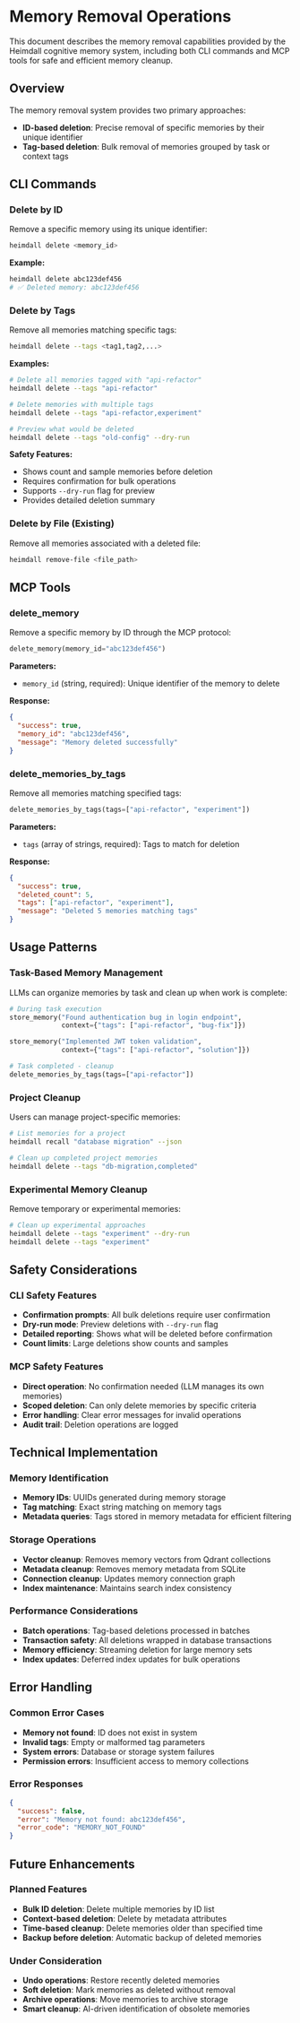 # Memory Removal Operations

This document describes the memory removal capabilities provided by the Heimdall cognitive memory system, including both CLI commands and MCP tools for safe and efficient memory cleanup.

## Overview

The memory removal system provides two primary approaches:
- **ID-based deletion**: Precise removal of specific memories by their unique identifier
- **Tag-based deletion**: Bulk removal of memories grouped by task or context tags

## CLI Commands

### Delete by ID

Remove a specific memory using its unique identifier:

```bash
heimdall delete <memory_id>
```

**Example:**
```bash
heimdall delete abc123def456
# ✅ Deleted memory: abc123def456
```

### Delete by Tags

Remove all memories matching specific tags:

```bash
heimdall delete --tags <tag1,tag2,...>
```

**Examples:**
```bash
# Delete all memories tagged with "api-refactor"
heimdall delete --tags "api-refactor"

# Delete memories with multiple tags
heimdall delete --tags "api-refactor,experiment"

# Preview what would be deleted
heimdall delete --tags "old-config" --dry-run
```

**Safety Features:**
- Shows count and sample memories before deletion
- Requires confirmation for bulk operations
- Supports `--dry-run` flag for preview
- Provides detailed deletion summary

### Delete by File (Existing)

Remove all memories associated with a deleted file:

```bash
heimdall remove-file <file_path>
```

## MCP Tools

### delete_memory

Remove a specific memory by ID through the MCP protocol:

```python
delete_memory(memory_id="abc123def456")
```

**Parameters:**
- `memory_id` (string, required): Unique identifier of the memory to delete

**Response:**
```json
{
  "success": true,
  "memory_id": "abc123def456",
  "message": "Memory deleted successfully"
}
```

### delete_memories_by_tags

Remove all memories matching specified tags:

```python
delete_memories_by_tags(tags=["api-refactor", "experiment"])
```

**Parameters:**
- `tags` (array of strings, required): Tags to match for deletion

**Response:**
```json
{
  "success": true,
  "deleted_count": 5,
  "tags": ["api-refactor", "experiment"],
  "message": "Deleted 5 memories matching tags"
}
```

## Usage Patterns

### Task-Based Memory Management

LLMs can organize memories by task and clean up when work is complete:

```python
# During task execution
store_memory("Found authentication bug in login endpoint",
             context={"tags": ["api-refactor", "bug-fix"]})

store_memory("Implemented JWT token validation",
             context={"tags": ["api-refactor", "solution"]})

# Task completed - cleanup
delete_memories_by_tags(tags=["api-refactor"])
```

### Project Cleanup

Users can manage project-specific memories:

```bash
# List memories for a project
heimdall recall "database migration" --json

# Clean up completed project memories
heimdall delete --tags "db-migration,completed"
```

### Experimental Memory Cleanup

Remove temporary or experimental memories:

```bash
# Clean up experimental approaches
heimdall delete --tags "experiment" --dry-run
heimdall delete --tags "experiment"
```

## Safety Considerations

### CLI Safety Features
- **Confirmation prompts**: All bulk deletions require user confirmation
- **Dry-run mode**: Preview deletions with `--dry-run` flag
- **Detailed reporting**: Shows what will be deleted before confirmation
- **Count limits**: Large deletions show counts and samples

### MCP Safety Features
- **Direct operation**: No confirmation needed (LLM manages its own memories)
- **Scoped deletion**: Can only delete memories by specific criteria
- **Error handling**: Clear error messages for invalid operations
- **Audit trail**: Deletion operations are logged

## Technical Implementation

### Memory Identification
- **Memory IDs**: UUIDs generated during memory storage
- **Tag matching**: Exact string matching on memory tags
- **Metadata queries**: Tags stored in memory metadata for efficient filtering

### Storage Operations
- **Vector cleanup**: Removes memory vectors from Qdrant collections
- **Metadata cleanup**: Removes memory metadata from SQLite
- **Connection cleanup**: Updates memory connection graph
- **Index maintenance**: Maintains search index consistency

### Performance Considerations
- **Batch operations**: Tag-based deletions processed in batches
- **Transaction safety**: All deletions wrapped in database transactions
- **Memory efficiency**: Streaming deletion for large memory sets
- **Index updates**: Deferred index updates for bulk operations

## Error Handling

### Common Error Cases
- **Memory not found**: ID does not exist in system
- **Invalid tags**: Empty or malformed tag parameters
- **System errors**: Database or storage system failures
- **Permission errors**: Insufficient access to memory collections

### Error Responses
```json
{
  "success": false,
  "error": "Memory not found: abc123def456",
  "error_code": "MEMORY_NOT_FOUND"
}
```

## Future Enhancements

### Planned Features
- **Bulk ID deletion**: Delete multiple memories by ID list
- **Context-based deletion**: Delete by metadata attributes
- **Time-based cleanup**: Delete memories older than specified time
- **Backup before deletion**: Automatic backup of deleted memories

### Under Consideration
- **Undo operations**: Restore recently deleted memories
- **Soft deletion**: Mark memories as deleted without removal
- **Archive operations**: Move memories to archive storage
- **Smart cleanup**: AI-driven identification of obsolete memories

